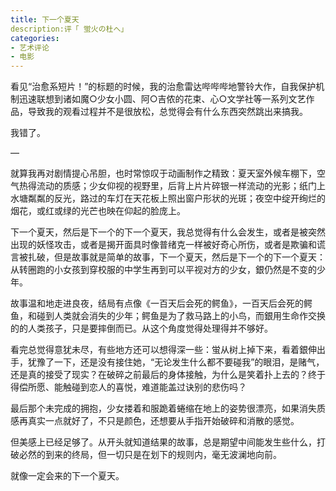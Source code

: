 ```yaml
---
title: 下一个夏天
description:评「 蛍火の杜へ」
categories: 
- 艺术评论
- 电影
---
```


看见“治愈系短片！”的标题的时候，我的治愈雷达哔哔哔地警铃大作，自我保护机制迅速联想到诸如魔○少女小圆、阿○吉侬的花束、心○文学社等一系列文艺作品，导致我的观看过程并不是很放松，总觉得会有什么东西突然跳出来搞我。

我错了。

—

就算我再对剧情提心吊胆，也时常惊叹于动画制作之精致：夏天室外候车棚下，空气热得流动的质感；少女仰视的视野里，后背上片片碎银一样流动的光影；纸门上水塘粼粼的反光，路过的车灯在天花板上照出窗户形状的光斑；夜空中绽开绚烂的烟花，或红或绿的光芒也映在仰起的脸庞上。

下一个夏天，然后是下一个的下一个夏天，我总觉得有什么会发生，或者是被突然出现的妖怪攻击，或者是揭开面具时像普绪克一样被好奇心所伤，或者是欺骗和谎言被扎破，但是故事就是简单的故事，下一个夏天，然后是下一个的下一个夏天：从转圈跑的小女孩到穿校服的中学生再到可以平视对方的少女，銀仍然是不变的少年。

故事温和地走进良夜，结局有点像《一百天后会死的鳄鱼》，一百天后会死的鳄鱼，和碰到人类就会消失的少年；鳄鱼是为了救马路上的小鸟，而銀用生命作交换的的人类孩子，只是要摔倒而已。从这个角度觉得处理得并不够好。

看完总觉得意犹未尽，有些地方还可以想得深一些：蛍从树上掉下来，看着銀伸出手，犹豫了一下，还是没有接住她，“无论发生什么都不要碰我”的眼泪，是赌气，还是真的接受了现实？在破碎之前最后的身体接触，为什么是笑着扑上去的？终于得偿所愿、能触碰到恋人的喜悦，难道能盖过诀别的悲伤吗？

最后那个未完成的拥抱，少女搂着和服跪着蜷缩在地上的姿势很漂亮，如果消失质感再真实一点就好了，不只是颜色，还想要从手指开始破碎和消散的感觉。



但美感上已经足够了。从开头就知道结果的故事，总是期望中间能发生些什么，打破必然的到来的终局，但一切只是在划下的规则内，毫无波澜地向前。

就像一定会来的下一个夏天。
